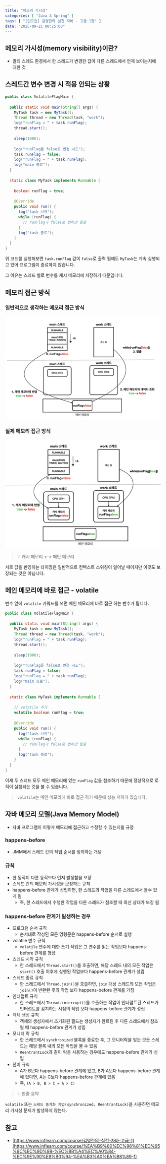 ```yaml
---
title: "메모리 가시성"
categories: [ "Java & Spring" ]
tags: [ "[인프런] 김영한의 실전 자바 - 고급 1편" ]
date: "2025-09-21 00:25:00"
---
```


## 메모리 가시성(memory visibility)이란?

- 멀티 스레드 환경에서 한 스레드가 변경한 값이 다른 스레드에서 언제 보이는지에 대한 것

## 스레드간 변수 변경 시 적용 안되는 상황

```java
public class VolatileFlagMain {

  public static void main(String[] args) {
    MyTask task = new MyTask();
    Thread thread = new Thread(task, "work");
    log("runFlag = " + task.runFlag);
    thread.start();

    sleep(1000);

    log("runFlag를 false로 변경 시도");
    task.runFlag = false;
    log("runFlag = " + task.runFlag);
    log("main 종료");
  }

  static class MyTask implements Runnable {

    boolean runFlag = true;

    @Override
    public void run() {
      log("task 시작");
      while (runFlag) {
        // runFlag가 false로 변하면 탈출
      }
      log("task 종료");
    }
  }
}
```

위 코드를 실행해보면 `task.runFlag` 값이 `false`로 출력 됨에도 `MyTask`는 계속 실행되고 있어 프로그램이 종료하지 않습니다.

그 이유는 스레드 별로 변수를 캐시 메모리에 저장하기 때문입니다.

## 메모리 접근 방식

### 일반적으로 생각하는 메모리 접근 방식

![](/assets/img/posts/2025/2025-09-21-메모리-가시성/711793279485208.png)

### 실제 메모리 접근 방식

![](/assets/img/posts/2025/2025-09-21-메모리-가시성/711801582076791.png)

> 💡 캐시 메모리 <-> 메인 메모리

서로 값을 반영하는 타이밍은 일반적으로 컨텍스트 스위칭이 일어날 때이지만 이것도 보장되는 것은 아닙니다.

## 메인 메모리에 바로 접근 - volatile

변수 앞에 `volatile` 키워드를 쓰면 메인 메모리에 바로 접근 하는 변수가 됩니다.

```java
public class VolatileFlagMain {

  public static void main(String[] args) {
    MyTask task = new MyTask();
    Thread thread = new Thread(task, "work");
    log("runFlag = " + task.runFlag);
    thread.start();

    sleep(1000);

    log("runFlag를 false로 변경 시도");
    task.runFlag = false;
    log("runFlag = " + task.runFlag);
    log("main 종료");
  }

  static class MyTask implements Runnable {

    // volatile 추가
    volatile boolean runFlag = true;

    @Override
    public void run() {
      log("task 시작");
      while (runFlag) {
        // runFlag가 false로 변하면 탈출
      }
      log("task 종료");
    }
  }
}

```

이제 두 스레드 모두 메인 메모리에 있는 `runFlag` 값을 참조하기 때문에 정상적으로 로직이 실행되는 것을 볼 수 있습니다.

> `volatile`는 메인 메모리에 바로 접근 하기 때문에 성능 저하가 있습니다.

## 자바 메모리 모델(Java Memory Model)

- 자바 프로그램이 어떻게 메모리에 접근하고 수정할 수 있는지를 규정

### happens-before

- JMM에서 스레드 간의 작업 순서를 정의하는 개념

### 규칙

- 한 동작이 다른 동작보다 먼저 발생함을 보장
- 스레드 간의 메모리 가시성을 보장하는 규칙
- happens-before 관계가 성립하면, 한 스레드의 작업을 다른 스레드에서 볼수 있게 됨
  - 즉, 한 스레드에서 수행한 작업을 다른 스레드가 참조할 때 최신 상태가 보장 됨

### happens-before 관계가 발생하는 경우

- 프로그램 순서 규칙
  - 순서대로 작성된 모든 명령문은 happens-before 순서로 실행
- volatile 변수 규칙
  - `volatile` 변수에 대한 쓰기 작업은 그 변수를 읽는 작업보다 happens-before 관계를 형성
- 스레드 시작 규칙
  - 한 스레드에서 `Thread.start()`를 호출하면, 해당 스레드 내의 모든 작업은 `start()` 호출 이후에 실행된 작업보다 happens-before 관계가 성립
- 스레드 종료 규칙
  - 한 스레드에서 `Thread.join()`을 호출하면, `join` 대상 스레드의 모든 작업은 `join()`이 반환된 후의 작업 보다 happens-before 관계를 가짐
- 인터럽트 규칙
  - 한 스레드에서 `Thread.interrupt()`를 호출하는 작업이 인터럽트된 스레드가 인터럽트를 감지하는 시점의 작업 보다 happens-before 관계가 성립
- 객체 생성 규칙
  - 객체의 생성자에서 초기화된 필드는 생성자가 완료된 후 다른 스레드에서 참조될 때 happens-before 관계가 성립
- 모니터 락 규칙
  - 한 스레드에서 `synchronized` 블록을 종료한 후, 그 모니터락을 얻는 모든 스레드는 해당 블록 내의 모든 작업을 볼 수 있음
  - `ReentrantLock`과 같이 락을 사용하는 경우에도 happens-before 관계가 성립
- 전이 규칙
  - A가 B보다 happens-before 관계에 있고, B가 A보다 happens-before 관계에 있다면, A는 C보다 happens-before 관계에 있음
  - 즉, `(A > B, B > C = A > C)`

> 💡 한줄 요약

`volatile` 또는 `스레드 동기화 기법(synchronized, ReentrantLock)`을 사용하면 메모리 가시성 문제가 발생하지 않는다.

## 참고

- [https://www.inflearn.com/course/김영한의-실전-자바-고급-1](https://www.inflearn.com/course/%EA%B9%80%EC%98%81%ED%95%9C%EC%9D%98-%EC%8B%A4%EC%A0%84-%EC%9E%90%EB%B0%94-%EA%B3%A0%EA%B8%89-1)
